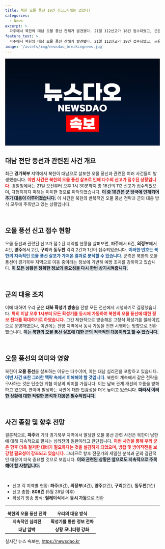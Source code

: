 ```yaml
---
title: 북한 오물 풍선 18건 신고…피해는 없었다!
categories:
  - News
excerpt: >
  파주에서 북한의 대남 오물 풍선 잔해가 발견됐다. 21일 112신고가 18건 접수되었고, 군은 전방 확성기 방송을 전면 시행했다. 북한의 오물 풍선 살포는 올해 들어 9번째로, 이들의 끊임없는 도발에 대한 강력한 대응이 시작됐다.
feature_text: >
  파주에서 북한의 대남 오물 풍선 잔해가 발견됐다. 21일 112신고가 18건 접수되었고, 군은 전방 확성기 방송을 전면 시행했다. 북한의 오물 풍선 살포는 올해 들어 9번째로, 이들의 끊임없는 도발에 대한 강력한 대응이 시작됐다.
image: '/assets/img/newsdao_breakingnews.jpg'
---
```


<p><img src="/assets/img/newsdao_breakingnews.jpg" alt="ranknews 속보" /></p>

<h2 data-ke-size="size26">대남 전단 풍선과 관련된 사건 개요</h2>

<p data-ke-size="size16">최근 <b>경기북부</b> 지역에서 북한이 대남으로 살포한 오물 풍선과 관련된 여러 사건들이 발생했습니다. <b><span style="color: #ee2323;">이번 사건은 북한의 오물 풍선 살포로 인해 다수의 신고가 접수된 상황입니다.</span></b> 경찰청에서는 21일 오전부터 오후 1시 30분까지 총 18건의 112 신고가 접수되었으며, 다행히까지 피해는 미미한 것으로 파악되었습니다. <b><span style="background-color: #21538527;">이 중 16건은 군 당국에 인계되어 추가 대응이 이루어졌습니다.</span></b> 이 사건은 북한의 반복적인 오물 풍선 전략과 군의 대응 방식 모두에 주목받고 있는 상황입니다. </p>

<p data-ke-size="size16">&nbsp;</p>

<h2 data-ke-size="size26">오물 풍선 신고 접수 현황</h2>

<p data-ke-size="size16">오물 풍선과 관련된 신고가 접수된 지역별 현황을 살펴보면, <b>파주</b>에서 6건, <b>의정부</b>에서 4건, <b>양주</b>에서 2건, <b>구리</b>와 <b>동두천</b> 각각 2건과 1건이 접수되었습니다. <b><span style="color: #1a5490;">이러한 번호는 북한의 지속적인 오물 풍선 살포가 가져온 결과로 분석할 수 있습니다.</span></b> 군측은 북한의 오물 풍선이 경기북부 지역으로 이동 중이라는 정보에 기반해 예방 조치를 강화하고 있습니다. <b><span style="background-color: #21538527;">이 모든 상황은 정확한 정보의 중요성을 다시 한번 상기시켜줍니다.</span></b></p>

<p data-ke-size="size16">&nbsp;</p>

<h2 data-ke-size="size26">군의 대응 조치</h2>

<p data-ke-size="size16">이에 대하여 우리 군은 <b>대북 확성기 방송</b>을 전방 모든 전선에서 시행하기로 결정했습니다. <b><span style="color: #ee2323;">특히 이날 오후 1시부터 모든 확성기를 동시에 가동하여 북한의 오물 풍선에 대한 정보 전파를 확대하기로 하였습니다.</span></b> 그간 제한적으로 방송해온 고정식 확성기를 릴레이式으로 운영하였으나, 이번에는 전방 지역에서 동시 가동을 전면 시행하는 방향으로 전환했습니다. <b><span style="background-color: #21538527;">이는 북한의 오물 풍선 살포에 대한 군의 적극적인 대응이라고 할 수 있습니다.</span></b> </p>

<p data-ke-size="size16">&nbsp;</p>

<h2 data-ke-size="size26">오물 풍선의 의미와 영향</h2>

<p data-ke-size="size16">북한이 <b>오물 풍선</b>을 살포하는 이유는 다수이며, 이는 대남 심리전을 포함하고 있습니다. <b><span style="color: #1a5490;">이번 사건 또한 그러한 맥락 속에서 이해해야 할 것입니다.</span></b> 북한이 계속해서 같은 전략을 구사하는 것은 단순한 위협 이상의 의미를 가집니다. 이는 남북 관계 개선의 흐름을 방해하고 있으며, 연이어 발생하는 사안에 대한 민감성을 더욱 높이고 있습니다. <b><span style="background-color: #21538527;">따라서 이러한 상황에 대한 적절한 분석과 대응은 필수적입니다.</span></b></p>

<p data-ke-size="size16">&nbsp;</p>

<h2 data-ke-size="size26">사건 종합 및 향후 전망</h2>

<p data-ke-size="size16">결론적으로, <b>파주</b>와 기타 경기북부 지역에서 발생한 오물 풍선 관련 사건은 북한이 남한에 대해 지속적으로 펼치는 심리전의 일환이라고 판단됩니다. <b><span style="color: #ee2323;">이번 사건을 통해 우리 군은 향후 더욱 철저한 대비가 필요하다는 것을 실감하게 되었으며, 방첩 및 방어작전을 보강할 필요성이 강조되고 있습니다.</span></b> 그러므로 향후 전문가의 세밀한 분석과 군의 결단적인 대응이 더욱 중요할 것으로 보입니다. <b><span style="background-color: #21538527;">이와 관련된 상황은 앞으로도 지속적으로 주목해야 할 사항입니다.</span></b></p> 

<p data-ke-size="size16">&nbsp;</p>

<ul>
    <li>신고 각 지역별 현황: <b>파주</b>(6건), <b>의정부</b>(4건), <b>양주</b>(2건), <b>구리</b>(2건), <b>동두천</b>(1건)</li>
    <li>신고 총합: <b>808건</b> (5월 28일 이후)</li>
    <li>확성기 방송 방식: <b>릴레이식</b>에서 <b>동시 가동</b>으로 전환</li>
</ul>

<hr>

<table style="width: 100%;">
    <thead>
        <tr>
            <td style="text-align: center; height: 17px;"><b>북한의 오물 풍선 전략</b></td>
            <td style="text-align: center; height: 17px;"><b>우리의 대응 방식</b></td>
        </tr>
    </thead>
    <tbody>
        <tr>
            <td style="text-align: center; height: 17px;"><b>지속적인 심리전</b></td>
            <td style="text-align: center; height: 17px;"><b>확성기를 통한 정보 전파</b></td>
        </tr>
        <tr>
            <td style="text-align: center; height: 17px;"><b>대남 압박</b></td>
            <td style="text-align: center; height: 17px;"><b>상황 모니터링 강화</b></td>
        </tr>
    </tbody>
</table>
실시간 뉴스 속보는, <a href="https://newsdao.kr" rel="dofollow">https://newsdao.kr</a>


